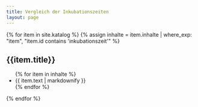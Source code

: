 ```yaml
---
title: Vergleich der Inkubationszeiten
layout: page
---
```



  {% for item in site.katalog %}
  {% assign inhalte = item.inhalte | where_exp: "item", "item.id contains 'inkubationszeit'" %}
  <h2>{{item.title}}</h2><ul>
  {% for item in inhalte %}<li title="Quelle: {{ item.quellename }}">{{ item.text | markdownify }} </li>
  {% endfor %}  
  </ul>
  {% endfor %}  
